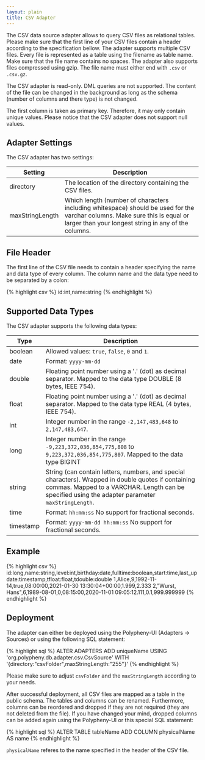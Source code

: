 ```yaml
---
layout: plain
title: CSV Adapter
---
```


The CSV data source adapter allows to query CSV files as relational tables. Please make sure that the first line of your CSV files contain a header according to the specification bellow. The adapter supports multiple CSV files. Every file is represented as a table using the filename as table name. Make sure that the file name contains no spaces. The adapter also supports files compressed using gzip. The file name must either end with `.csv` or `.csv.gz`.

The CSV adapter is read-only. DML queries are not supported. The content of the file can be changed in the background as long as the schema (number of columns and there type) is not changed.

The first column is taken as primary key. Therefore, it may only contain unique values. Please notice that the CSV adapter does not support null values.


## Adapter Settings

The CSV adapter has two settings: 

| Setting         | Description                                                                                                                                                       |
|-----------------|-------------------------------------------------------------------------------------------------------------------------------------------------------------------|
| directory       | The location of the directory containing the CSV files.                                                                                                           |
| maxStringLength | Which length (number of characters including whitespace) should be used for the varchar columns. Make sure this is equal or larger than your longest string in any of the columns. |


## File Header

The first line of the CSV file needs to contain a header specifying the name and data type of every column. The column name and the data type need to be separated by a colon:

{% highlight csv %}
id:int,name:string
{% endhighlight %}


## Supported Data Types

The CSV adapter supports the following data types:

| Type      | Description                                                                                                                                                       |
|-----------|-------------------------------------------------------------------------------------------------------------------------------------------------------------------|
| boolean   | Allowed values: `true`, `false`, `0` and `1`.                                                                                                                     |
| date      | Format: `yyyy-mm-dd`                                                                                                                                              |
| double    | Floating point number using a '.' (dot) as decimal separator. Mapped to the data type DOUBLE (8 bytes, IEEE 754).                                                 |
| float     | Floating point number using a '.' (dot) as decimal separator. Mapped to the data type REAL (4 bytes, IEEE 754).                                                   |
| int       | Integer number in the range `-2,147,483,648` to `2,147,483,647`.                                                                                                  |
| long      | Integer number in the range `-9,223,372,036,854,775,808` to `9,223,372,036,854,775,807`. Mapped to the data type BIGINT                                           |
| string    | String (can contain letters, numbers, and special characters). Wrapped in double quotes if containing commas. Mapped to a VARCHAR. Length can be specified using the adapter parameter `maxStringLength`.  |
| time      | Format: `hh:mm:ss` No support for fractional seconds.                                                                                                             |
| timestamp | Format: `yyyy-mm-dd hh:mm:ss` No support for fractional seconds.                                                                                                  | 


## Example

{% highlight csv %}
id:long,name:string,level:int,birthday:date,fulltime:boolean,start:time,last_update:timestamp,tfloat:float,tdouble:double
1,Alice,9,1992-11-14,true,08:00:00,2021-01-30 13:30:04+00:00,1.999,2.333
2,"Wurst, Hans",6,1989-08-01,0,08:15:00,2020-11-01 09:05:12.111,0.1,999.999999
{% endhighlight %}


## Deployment

The adapter can either be deployed using the Polypheny-UI (Adapters -> Sources) or using the following SQL statement:

{% highlight sql %}
ALTER ADAPTERS ADD uniqueName USING 'org.polypheny.db.adapter.csv.CsvSource' WITH '{directory:"csvFolder",maxStringLength:"255"}'
{% endhighlight %}

Please make sure to adjust `csvFolder` and the `maxStringLength` according to your needs.

After successful deployment, all CSV files are mapped as a table in the public schema. The tables and columns can be renamed. Furthermore, columns can be reordered and dropped if they are not required (they are not deleted from the file). If you have changed your mind, dropped columns can be added again using the Polypheny-UI or this special SQL statement:

{% highlight sql %}
ALTER TABLE tableName ADD COLUMN physicalName AS name
{% endhighlight %}

`physicalName` referes to the name specified in the header of the CSV file. 
